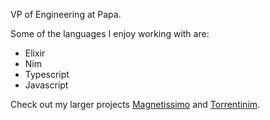 VP of Engineering at Papa.

Some of the languages I enjoy working with are:

- Elixir
- Nim
- Typescript
- Javascript

Check out my larger projects [Magnetissimo](https://github.com/sergiotapia/magnetissimo) and [Torrentinim](https://github.com/sergiotapia/torrentinim).
